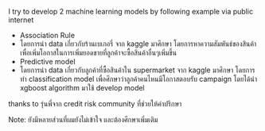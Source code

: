 I try to develop 2 machine learning models by following example via public internet
- Association Rule
-   โดยการนำ data เกี่ยวกับร้านเบเกอรี่ จาก kaggle มาศึกษา โดยการหาความสัมพันธ์ของสินค้า เพื่อเพิ่มโอกาสในการเพิ่มยอดขายที่ลูกค้าจะซื้อสินค้าอื่นๆเพิ่มขึ้น
- Predictive model
-   โดยการนำ data เกี่ยวกับลูกค้าที่ซื้อสินค้าใน supermarket จาก kaggle มาศึกษา โดยการทำ classification model เพื่อศึกษาว่าลูกค้าคนไหนมีโอกาสตอบรับ campaign โดยได้นำ xgboost algorithm มาใช้ develop model

thanks to รุ่นพี่จาก credit risk community ที่ช่วยให้คำปรึกษา

Note: ยังมีหลายส่วนที่ผมยังไม่เข้าใจ และต้องศึกษาเพิ่มเติม
